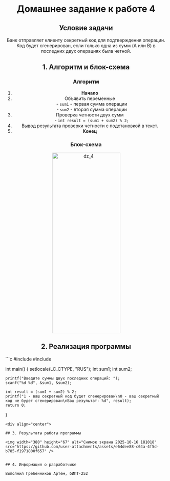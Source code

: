 <h1 align="center">Домашнее задание к работе 4</h1>
<div align="center">



## Условие задачи

Банк отправляет клиенту секретный код для подтверждения операции. Код будет сгенерирован, если только одна из сумм (A или B) в последних двух операциях была четной.

## 1. Алгоритм и блок-схема

<div align="center">

### Алгоритм
1. **Начало**
2. Объявить переменные<br>
   - `sum1` - первая сумма операции<br>
   - `sum2` - вторая сумма операции
3. Проверка четности двух сумм<br>
   - `int result = (sum1 + sum2) % 2;`
4. Вывод результата проверки четности с подстановкой в текст.
5. **Конец**

</div>

### Блок-схема

<img width="213" height="563" alt="dz_4" src="https://github.com/user-attachments/assets/82149c92-00ce-4140-a9e7-f4c98b9e2fd3" />

## 2. Реализация программы
</div>
```c
#include <stdio.h>
#include <locale.h>

int main() {
    setlocale(LC_CTYPE, "RUS");
    int sum1;
    int sum2;

    printf("Введите суммы двух последних операций: ");
    scanf("%d %d", &sum1, &sum2);

    int result = (sum1 + sum2) % 2;
    printf("1 - ваш секретный код будет сгенерирован\n0 - ваш секретный код не будет сгенерирован\nВаш результат: %d", result);
    return 0;
}
```
<div align="center">

## 3. Результаты работы программы

<img width="380" height="67" alt="Снимок экрана 2025-10-16 181018" src="https://github.com/user-attachments/assets/e64dee88-c64a-4f5d-b785-f1971800f657" />


## 4. Информация о разработчике

Выполнил Гребенников Артем, бИПТ-252


